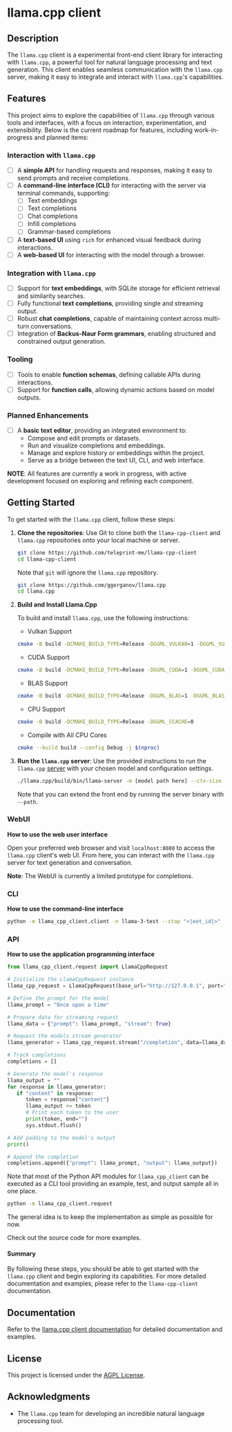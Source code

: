 # llama.cpp client

## Description

The `llama.cpp` client is a experimental front-end client library for interacting with `llama.cpp`, a powerful tool for natural language processing and text generation. This client enables seamless communication with the `llama.cpp` server, making it easy to integrate and interact with `llama.cpp`'s capabilities.

## Features

This project aims to explore the capabilities of `llama.cpp` through various tools and interfaces, with a focus on interaction, experimentation, and extensibility. Below is the current roadmap for features, including work-in-progress and planned items:

### Interaction with `llama.cpp`
- [ ] A **simple API** for handling requests and responses, making it easy to send prompts and receive completions.
- [ ] A **command-line interface (CLI)** for interacting with the server via terminal commands, supporting:
  - [ ] Text embeddings
  - [ ] Text completions
  - [ ] Chat completions
  - [ ] Infill completions
  - [ ] Grammar-based completions
- [ ] A **text-based UI** using `rich` for enhanced visual feedback during interactions.
- [ ] A **web-based UI** for interacting with the model through a browser.

### Integration with `llama.cpp`
- [ ] Support for **text embeddings**, with SQLite storage for efficient retrieval and similarity searches.
- [ ] Fully functional **text completions**, providing single and streaming output.
- [ ] Robust **chat completions**, capable of maintaining context across multi-turn conversations.
- [ ] Integration of **Backus-Naur Form grammars**, enabling structured and constrained output generation.

### Tooling
- [ ] Tools to enable **function schemas**, defining callable APIs during interactions.
- [ ] Support for **function calls**, allowing dynamic actions based on model outputs.

### Planned Enhancements
- [ ] A **basic text editor**, providing an integrated environment to:
  - Compose and edit prompts or datasets.
  - Run and visualize completions and embeddings.
  - Manage and explore history or embeddings within the project.
  - Serve as a bridge between the text UI, CLI, and web interface.

**NOTE**: All features are currently a work in progress, with active development focused on exploring and refining each component.

## Getting Started

To get started with the `llama.cpp` client, follow these steps:

1. **Clone the repositories**: Use Git to clone both the `llama-cpp-client` and
   `llama.cpp` repositories onto your local machine or server.

   ```sh
   git clone https://github.com/teleprint-me/llama-cpp-client
   cd llama-cpp-client
   ```

   Note that `git` will ignore the `llama.cpp` repository.

   ```sh
   git clone https://github.com/ggerganov/llama.cpp
   cd llama.cpp
   ```

2. **Build and Install Llama.Cpp**

   To build and install `llama.cpp`, use the following instructions:

   - Vulkan Support

   ```bash
   cmake -B build -DCMAKE_BUILD_TYPE=Release -DGGML_VULKAN=1 -DGGML_VULKAN_DEBUG=0 -DGGML_CCACHE=0
   ```

   - CUDA Support

   ```bash
   cmake -B build -DCMAKE_BUILD_TYPE=Release -DGGML_CUDA=1 -DGGML_CUDA_DEBUG=0 -DGGML_CCACHE=0
   ```

   - BLAS Support

   ```bash
   cmake -B build -DCMAKE_BUILD_TYPE=Release -DGGML_BLAS=1 -DGGML_BLAS_VENDOR=OpenBLAS -DGGML_CCACHE=0
   ```

   - CPU Support

   ```bash
   cmake -B build -DCMAKE_BUILD_TYPE=Release -DGGML_CCACHE=0
   ```

   - Compile with All CPU Cores

   ```bash
   cmake --build build --config Debug -j $(nproc)
   ```

3. **Run the `llama.cpp` server**: Use the provided instructions to run the
   `llama.cpp`
   [server](https://github.com/ggerganov/llama.cpp/blob/master/examples/server/README.md)
   with your chosen model and configuration settings.

   ```sh
   ./llama.cpp/build/bin/llama-server -m [model path here] --ctx-size [int] --n-gpu-layers [int] --path app
   ```

   Note that you can extend the front end by running the server binary with `--path`.

### WebUI

**How to use the web user interface**

Open your preferred web browser and visit `localhost:8080` to access the `llama.cpp` client's web UI. From here, you can interact with the `llama.cpp` server for text generation and conversation.

**Note**: The WebUI is currently a limited prototype for completions.

### CLI

**How to use the command-line interface**

```sh
python -m llama_cpp_client.client -n llama-3-test --stop "<|eot_id|>"
```

### API

**How to use the application programming interface**

```python
from llama_cpp_client.request import LlamaCppRequest

# Initialize the LlamaCppRequest instance
llama_cpp_request = LlamaCppRequest(base_url="http://127.0.0.1", port="8080")

# Define the prompt for the model
llama_prompt = "Once upon a time"

# Prepare data for streaming request
llama_data = {"prompt": llama_prompt, "stream": True}

# Request the models stream generator
llama_generator = llama_cpp_request.stream("/completion", data=llama_data)

# Track completions
completions = []

# Generate the model's response
llama_output = ""
for response in llama_generator:
   if "content" in response:
      token = response["content"]
      llama_output += token
      # Print each token to the user
      print(token, end="")
      sys.stdout.flush()

# Add padding to the model's output
print()

# Append the completion
completions.append({"prompt": llama_prompt, "output": llama_output})
```

Note that most of the Python API modules for `llama_cpp_client` can be executed as a CLI tool providing an example, test, and output sample all in one place.

```sh
python -m llama_cpp_client.request
```

The general idea is to keep the implementation as simple as possible for now. 

Check out the source code for more examples.

#### Summary

By following these steps, you should be able to get started with the `llama.cpp`
client and begin exploring its capabilities. For more detailed documentation and
examples, please refer to the `llama-cpp-client` documentation.

## Documentation

Refer to the [llama.cpp client documentation](/docs) for detailed documentation
and examples.

## License

This project is licensed under the [AGPL License](LICENSE.md).

## Acknowledgments

- The `llama.cpp` team for developing an incredible natural language processing tool.
